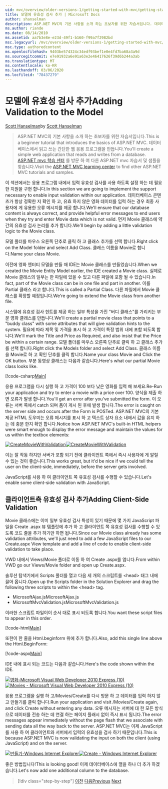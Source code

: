 ```yaml
---
uid: mvc/overview/older-versions-1/getting-started-with-mvc/getting-started-with-mvc-part7
title: 모델에 유효성 검사 추가 | Microsoft Docs
author: shanselman
description: ASP.NET MVC의 기본 사항을 소개 하는 초보자를 위한 자습서입니다. 데이터베이스에서 읽고 쓰는 간단한 웹 응용 프로그램을 만듭니다.
ms.author: riande
ms.date: 08/14/2010
ms.assetid: aa7b3e8e-e23d-49f1-b160-f99a7f2982bd
msc.legacyurl: /mvc/overview/older-versions-1/getting-started-with-mvc/getting-started-with-mvc-part7
msc.type: authoredcontent
ms.openlocfilehash: 9403be574324c34edf93bef1e0e4fd7ba68a3a9d
ms.sourcegitcommit: e7e91932a6e91a63e2e46417626f39d6b244a3ab
ms.translationtype: MT
ms.contentlocale: ko-KR
ms.lasthandoff: 03/06/2020
ms.locfileid: "78437279"
---
```

# <a name="adding-validation-to-the-model"></a><span data-ttu-id="a5a0c-104">모델에 유효성 검사 추가</span><span class="sxs-lookup"><span data-stu-id="a5a0c-104">Adding Validation to the Model</span></span>

<span data-ttu-id="a5a0c-105">[Scott Hanselman](https://github.com/shanselman)</span><span class="sxs-lookup"><span data-stu-id="a5a0c-105">by [Scott Hanselman](https://github.com/shanselman)</span></span>

> <span data-ttu-id="a5a0c-106">ASP.NET MVC의 기본 사항을 소개 하는 초보자를 위한 자습서입니다.</span><span class="sxs-lookup"><span data-stu-id="a5a0c-106">This is a beginner tutorial that introduces the basics of ASP.NET MVC.</span></span> <span data-ttu-id="a5a0c-107">데이터베이스에서 읽고 쓰는 간단한 웹 응용 프로그램을 만듭니다.</span><span class="sxs-lookup"><span data-stu-id="a5a0c-107">You'll create a simple web application that reads and writes from a database.</span></span> <span data-ttu-id="a5a0c-108">[ASP.NET mvc 학습 센터](../../../index.md) 를 방문 하 여 다른 ASP.NET mvc 자습서 및 샘플을 찾습니다.</span><span class="sxs-lookup"><span data-stu-id="a5a0c-108">Visit the [ASP.NET MVC learning center](../../../index.md) to find other ASP.NET MVC tutorials and samples.</span></span>

<span data-ttu-id="a5a0c-109">이 섹션에서는 응용 프로그램 내에서 입력 유효성 검사를 사용 하도록 설정 하는 데 필요한 지원을 구현 합니다.</span><span class="sxs-lookup"><span data-stu-id="a5a0c-109">In this section we are going to implement the support necessary to enable input validation within our application.</span></span> <span data-ttu-id="a5a0c-110">데이터베이스 콘텐츠가 항상 정확한 지 확인 하 고, 유효 하지 않은 영화 데이터를 입력 하는 경우 최종 사용자에 게 유용한 오류 메시지를 제공 합니다.</span><span class="sxs-lookup"><span data-stu-id="a5a0c-110">We'll ensure that our database content is always correct, and provide helpful error messages to end users when they try and enter Movie data which is not valid.</span></span> <span data-ttu-id="a5a0c-111">먼저 Movie 클래스에 약간의 유효성 검사 논리를 추가 합니다.</span><span class="sxs-lookup"><span data-stu-id="a5a0c-111">We'll begin by adding a little validation logic to the Movie class.</span></span>

<span data-ttu-id="a5a0c-112">모델 폴더를 마우스 오른쪽 단추로 클릭 하 고 클래스 추가를 선택 합니다.</span><span class="sxs-lookup"><span data-stu-id="a5a0c-112">Right click on the Model folder and select Add Class.</span></span> <span data-ttu-id="a5a0c-113">클래스 이름을 Movie로 합니다.</span><span class="sxs-lookup"><span data-stu-id="a5a0c-113">Name your class Movie.</span></span>

<span data-ttu-id="a5a0c-114">이전에 영화 엔터티 모델을 만들 때 IDE는 Movie 클래스를 만들었습니다.</span><span class="sxs-lookup"><span data-stu-id="a5a0c-114">When we created the Movie Entity Model earlier, the IDE created a Movie class.</span></span> <span data-ttu-id="a5a0c-115">실제로 Movie 클래스의 일부는 한 파일에 있을 수 있고 다른 파일에 포함 될 수 있습니다.</span><span class="sxs-lookup"><span data-stu-id="a5a0c-115">In fact, part of the Movie class can be in one file and part in another.</span></span> <span data-ttu-id="a5a0c-116">이를 Partial 클래스 라고 합니다.</span><span class="sxs-lookup"><span data-stu-id="a5a0c-116">This is called a Partial Class.</span></span> <span data-ttu-id="a5a0c-117">다른 파일에서 Movie 클래스를 확장할 예정입니다.</span><span class="sxs-lookup"><span data-stu-id="a5a0c-117">We're going to extend the Movie class from another file.</span></span>

<span data-ttu-id="a5a0c-118">시스템에 유효성 검사 힌트를 제공 하는 일부 특성을 가진 "버디 클래스"를 가리키는 부분 영화 클래스를 만듭니다.</span><span class="sxs-lookup"><span data-stu-id="a5a0c-118">We'll create a partial movie class that points to a "buddy class" with some attributes that will give validation hints to the system.</span></span> <span data-ttu-id="a5a0c-119">필요에 따라 제목 및 가격을 표시 하 고 가격이 특정 범위 내에 포함 되도록 합니다.</span><span class="sxs-lookup"><span data-stu-id="a5a0c-119">We'll mark the Title and Price as Required, and also insist that the Price be within a certain range.</span></span> <span data-ttu-id="a5a0c-120">모델 폴더를 마우스 오른쪽 단추로 클릭 하 고 클래스 추가를 선택 합니다.</span><span class="sxs-lookup"><span data-stu-id="a5a0c-120">Right click the Models folder and select Add Class.</span></span> <span data-ttu-id="a5a0c-121">클래스 이름을 Movie로 하 고 확인 단추를 클릭 합니다.</span><span class="sxs-lookup"><span data-stu-id="a5a0c-121">Name your class Movie and Click the OK button.</span></span> <span data-ttu-id="a5a0c-122">부분 동영상 클래스는 다음과 같습니다.</span><span class="sxs-lookup"><span data-stu-id="a5a0c-122">Here's what our partial Movie class looks like.</span></span>

[!code-csharp[Main](getting-started-with-mvc-part7/samples/sample1.cs)]

<span data-ttu-id="a5a0c-123">응용 프로그램을 다시 실행 하 고 가격이 100 보다 낮은 영화를 입력 해 보세요.</span><span class="sxs-lookup"><span data-stu-id="a5a0c-123">Re-Run your application and try to enter a movie with a price over 100.</span></span> <span data-ttu-id="a5a0c-124">양식을 제출 하면 오류가 발생 합니다.</span><span class="sxs-lookup"><span data-stu-id="a5a0c-124">You'll get an error after you've submitted the form.</span></span> <span data-ttu-id="a5a0c-125">이 오류는 서버 쪽에서 catch 되며 폼이 게시 된 후에 발생 합니다.</span><span class="sxs-lookup"><span data-stu-id="a5a0c-125">The error is caught on the server side and occurs after the Form is POSTed.</span></span> <span data-ttu-id="a5a0c-126">ASP.NET MVC의 기본 제공 HTML 도우미는 오류 메시지를 표시 하 고 텍스트 상자 요소 내에서 값을 유지 하는 데 충분 한지 확인 합니다.</span><span class="sxs-lookup"><span data-stu-id="a5a0c-126">Notice how ASP.NET MVC's built-in HTML helpers were smart enough to display the error message and maintain the values for us within the textbox elements:</span></span>

<span data-ttu-id="a5a0c-127">[![CreateMovieWithValidation](getting-started-with-mvc-part7/_static/image2.png)](getting-started-with-mvc-part7/_static/image1.png)</span><span class="sxs-lookup"><span data-stu-id="a5a0c-127">[![CreateMovieWithValidation](getting-started-with-mvc-part7/_static/image2.png)](getting-started-with-mvc-part7/_static/image1.png)</span></span>

<span data-ttu-id="a5a0c-128">이는 잘 작동 하지만 서버가 포함 되기 전에 클라이언트 쪽에서 즉시 사용자에 게 알릴 수 있는 것이 좋습니다.</span><span class="sxs-lookup"><span data-stu-id="a5a0c-128">This works great, but it'd be nice if we could tell the user on the client-side, immediately, before the server gets involved.</span></span>

<span data-ttu-id="a5a0c-129">JavaScript를 사용 하 여 클라이언트 쪽 유효성 검사를 수행할 수 있습니다.</span><span class="sxs-lookup"><span data-stu-id="a5a0c-129">Let's enable some client-side validation with JavaScript.</span></span>

## <a name="adding-client-side-validation"></a><span data-ttu-id="a5a0c-130">클라이언트측 유효성 검사 추가</span><span class="sxs-lookup"><span data-stu-id="a5a0c-130">Adding Client-Side Validation</span></span>

<span data-ttu-id="a5a0c-131">Movie 클래스에는 이미 일부 유효성 검사 특성이 있기 때문에 몇 가지 JavaScript 파일을 Create .aspx 뷰 템플릿에 추가 하 고 클라이언트 쪽 유효성 검사를 수행할 수 있도록 코드 줄을 추가 하기만 하면 됩니다.</span><span class="sxs-lookup"><span data-stu-id="a5a0c-131">Since our Movie class already has some validation attributes, we'll just need to add a few JavaScript files to our Create.aspx View template and add a line of code to enable client-side validation to take place.</span></span>

<span data-ttu-id="a5a0c-132">VWD 내에서 Views/Movie 폴더로 이동 하 여 Create .aspx를 엽니다.</span><span class="sxs-lookup"><span data-stu-id="a5a0c-132">From within VWD go our Views/Movie folder and open up Create.aspx.</span></span>

<span data-ttu-id="a5a0c-133">솔루션 탐색기에서 Scripts 폴더를 열고 다음 세 개의 스크립트를 &lt;head&gt; 태그 내에 끌어 옵니다.</span><span class="sxs-lookup"><span data-stu-id="a5a0c-133">Open up the Scripts folder in the Solution Explorer and drag the following three scripts to within the &lt;head&gt; tag.</span></span>

- <span data-ttu-id="a5a0c-134">MicrosoftAjax.js</span><span class="sxs-lookup"><span data-stu-id="a5a0c-134">MicrosoftAjax.js</span></span>
- <span data-ttu-id="a5a0c-135">MicrosoftMvcValidation.js</span><span class="sxs-lookup"><span data-stu-id="a5a0c-135">MicrosoftMvcValidation.js</span></span>

<span data-ttu-id="a5a0c-136">이러한 스크립트 파일이이 순서 대로 표시 되도록 합니다.</span><span class="sxs-lookup"><span data-stu-id="a5a0c-136">You want these script files to appear in this order.</span></span>

[!code-html[Main](getting-started-with-mvc-part7/samples/sample2.html)]

<span data-ttu-id="a5a0c-137">또한이 한 줄을 Html.beginform 위에 추가 합니다.</span><span class="sxs-lookup"><span data-stu-id="a5a0c-137">Also, add this single line above the Html.BeginForm:</span></span>

[!code-aspx[Main](getting-started-with-mvc-part7/samples/sample3.aspx)]

<span data-ttu-id="a5a0c-138">IDE 내에 표시 되는 코드는 다음과 같습니다.</span><span class="sxs-lookup"><span data-stu-id="a5a0c-138">Here's the code shown within the IDE.</span></span>

<span data-ttu-id="a5a0c-139">[![영화-Microsoft Visual Web Developer 2010 Express (10)](getting-started-with-mvc-part7/_static/image4.png)](getting-started-with-mvc-part7/_static/image3.png)</span><span class="sxs-lookup"><span data-stu-id="a5a0c-139">[![Movies - Microsoft Visual Web Developer 2010 Express (10)](getting-started-with-mvc-part7/_static/image4.png)](getting-started-with-mvc-part7/_static/image3.png)</span></span>

<span data-ttu-id="a5a0c-140">응용 프로그램을 실행 하 고/Movies/Create를 다시 방문 하 고 데이터를 입력 하지 않고 만들기를 클릭 합니다.</span><span class="sxs-lookup"><span data-stu-id="a5a0c-140">Run your application and visit /Movies/Create again, and click Create without entering any data.</span></span> <span data-ttu-id="a5a0c-141">오류 메시지는 서버에 대 한 모든 방식으로 데이터를 전송 하는 데 연결 하는 페이지 플래시 없이 즉시 표시 됩니다.</span><span class="sxs-lookup"><span data-stu-id="a5a0c-141">The error messages appear immediately without the page flash that we associate with sending data all the way back to the server.</span></span> <span data-ttu-id="a5a0c-142">ASP.NET MVC는 이제 JavaScript를 사용 하 여 클라이언트와 서버에서 입력의 유효성을 검사 하기 때문입니다.</span><span class="sxs-lookup"><span data-stu-id="a5a0c-142">This is because ASP.NET MVC is now validating the input on both the client (using JavaScript) and on the server.</span></span>

<span data-ttu-id="a5a0c-143">[![만들기-Windows Internet Explorer](getting-started-with-mvc-part7/_static/image6.png)](getting-started-with-mvc-part7/_static/image5.png)</span><span class="sxs-lookup"><span data-stu-id="a5a0c-143">[![Create - Windows Internet Explorer](getting-started-with-mvc-part7/_static/image6.png)](getting-started-with-mvc-part7/_static/image5.png)</span></span>

<span data-ttu-id="a5a0c-144">좋은 방법입니다!</span><span class="sxs-lookup"><span data-stu-id="a5a0c-144">This is looking good!</span></span> <span data-ttu-id="a5a0c-145">이제 데이터베이스에 열을 하나 더 추가 하겠습니다.</span><span class="sxs-lookup"><span data-stu-id="a5a0c-145">Let's now add one additional column to the database.</span></span>

> [!div class="step-by-step"]
> <span data-ttu-id="a5a0c-146">[이전](getting-started-with-mvc-part6.md)
> [다음](getting-started-with-mvc-part8.md)</span><span class="sxs-lookup"><span data-stu-id="a5a0c-146">[Previous](getting-started-with-mvc-part6.md)
[Next](getting-started-with-mvc-part8.md)</span></span>
